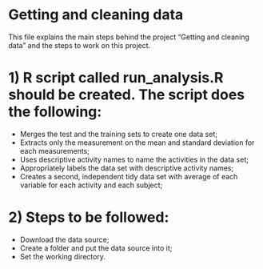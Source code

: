 # Getting and cleaning data

This file explains the main steps behind the project “Getting and cleaning data” and the steps to work on this project.

# 1) R script called run_analysis.R should be created. The script does the following:

  - Merges the test and the training sets to create one data set;
  - Extracts only the measurement on the mean and standard deviation for each measurements;
  - Uses descriptive activity names to name the activities in the data set;
  - Appropriately labels the data set with descriptive activity names;
  - Creates a second, independent tidy data set with average of each variable for each activity and each subject;

#  2)	Steps to be followed:

- Download the data source;
- Create a folder and put the data source into it;
- Set the working directory.



















